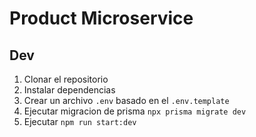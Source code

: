 # Product Microservice

## Dev

1. Clonar el repositorio
2. Instalar dependencias
3. Crear un archivo `.env` basado en el `.env.template`
4. Ejecutar migracion de prisma `npx prisma migrate dev`
5. Ejecutar `npm run start:dev`
